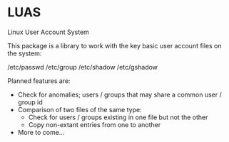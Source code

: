 LUAS
====

Linux User Account System

This package is a library to work with the key basic user account files on the system:

/etc/passwd
/etc/group
/etc/shadow
/etc/gshadow

Planned features are:
  - Check for anomalies; users / groups that may share a common user / group id
  - Comparison of two files of the same type:
    - Check for users / groups existing in one file but not the other
    - Copy non-extant entries from one to another
  - More to come...
